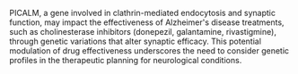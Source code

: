 PICALM, a gene involved in clathrin-mediated endocytosis and synaptic function, may impact the effectiveness of Alzheimer's disease treatments, such as cholinesterase inhibitors (donepezil, galantamine, rivastigmine), through genetic variations that alter synaptic efficacy. This potential modulation of drug effectiveness underscores the need to consider genetic profiles in the therapeutic planning for neurological conditions.